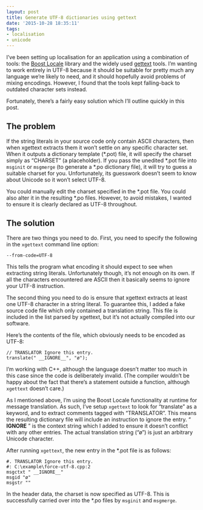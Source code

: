 ```yaml
---
layout: post
title: Generate UTF-8 dictionaries using gettext
date: '2015-10-28 18:35:11'
tags:
- localisation
- unicode
---
```


I’ve been setting up localisation for an application using a combination of tools: the [Boost Locale](http://www.boost.org/doc/libs/release/libs/locale) library and the widely used [gettext](https://www.gnu.org/software/gettext/) tools. I’m wanting to work entirely in UTF-8 because it should be suitable for pretty much any language we’re likely to need, and it should hopefully avoid problems of mixing encodings. However, I found that the tools kept falling-back to outdated character sets instead.

Fortunately, there’s a fairly easy solution which I’ll outline quickly in this post.

## The problem

If the string literals in your source code only contain ASCII characters, then when xgettext extracts them it won’t settle on any specific character set. When it outputs a dictionary template (\*.pot) file, it will specify the charset simply as “CHARSET” (a placeholder). If you pass the unedited \*.pot file into `msginit` or `msgmerge` (to generate a \*.po dictionary file), it will try to guess a suitable charset for you. Unfortunately, its guesswork doesn’t seem to know about Unicode so it won’t select UTF-8.

You could manually edit the charset specified in the \*.pot file. You could also alter it in the resulting \*.po files. However, to avoid mistakes, I wanted to ensure it is clearly declared as UTF-8 throughout.

## The solution

There are two things you need to do. First, you need to specify the following in the `xgettext` command line option:

```
--from-code=UTF-8
```

This tells the program what encoding it should expect to see when extracting string literals. Unfortunately though, it’s not enough on its own. If all the characters encountered are ASCII then it basically seems to ignore your UTF-8 instruction.

The second thing you need to do is ensure that xgettext extracts at least one UTF-8 character in a string literal. To guarantee this, I added a fake source code file which only contained a translation string. This file is included in the list parsed by xgettext, but it’s not actually compiled into our software.

Here’s the contents of the file, which obviously needs to be encoded as UTF-8:

```
// TRANSLATOR Ignore this entry.
translate(" __IGNORE__", "ø");
```

I’m working with C++, although the language doesn’t matter too much in this case since the code is deliberately invalid. (The compiler wouldn’t be happy about the fact that there’s a statement outside a function, although `xgettext` doesn’t care.)

As I mentioned above, I’m using the Boost Locale functionality at runtime for message translation. As such, I’ve setup `xgettext` to look for “translate” as a keyword, and to extract comments tagged with “TRANSLATOR”. This means the resulting dictionary file will include an instruction to ignore the entry. “ **IGNORE** ” is the context string which I added to ensure it doesn’t conflict with any other entries. The actual translation string (“ø”) is just an arbitrary Unicode character.

After running `xgettext`, the new entry in the \*.pot file is as follows:

```
#. TRANSLATOR Ignore this entry.
#: C:\example\force-utf-8.cpp:2
msgctxt " __IGNORE__"
msgid "ø"
msgstr ""
```

In the header data, the charset is now specified as UTF-8. This is successfully carried over into the \*.po files by `msginit` and `msgmerge`.
